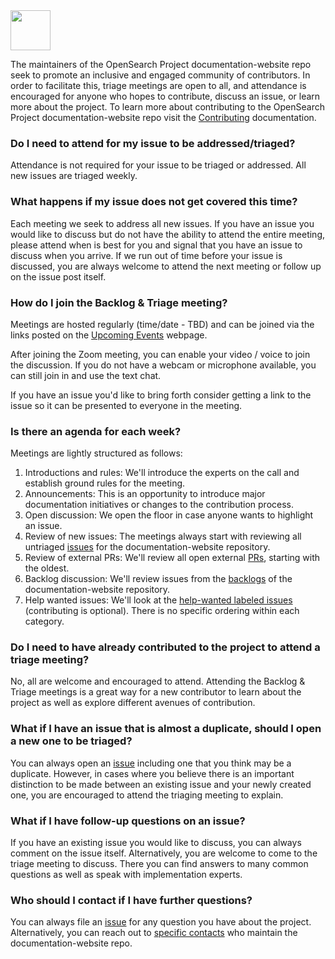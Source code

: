 <img src="https://opensearch.org/assets/img/opensearch-logo-themed.svg" height="64px">

The maintainers of the OpenSearch Project documentation-website repo seek to promote an inclusive and engaged community of contributors. In order to facilitate this,  triage meetings are open to all, and attendance is encouraged for anyone who hopes to contribute, discuss an issue, or learn more about the project. To learn more about contributing to the OpenSearch Project documentation-website repo visit the [Contributing](./CONTRIBUTING.md) documentation.

### Do I need to attend for my issue to be addressed/triaged?

Attendance is not required for your issue to be triaged or addressed. All new issues are triaged weekly.

### What happens if my issue does not get covered this time?

Each meeting we seek to address all new issues. If you have an issue you would like to discuss but do not have the ability to attend the entire meeting, please attend when is best for you and signal that you have an issue to discuss when you arrive. If we run out of time before your issue is discussed, you are always welcome to attend the next meeting or follow up on the issue post itself. 

### How do I join the Backlog & Triage meeting?

Meetings are hosted regularly (time/date - TBD) and can be joined via the links posted on the [Upcoming Events](https://opensearch.org/events) webpage.

After joining the Zoom meeting, you can enable your video / voice to join the discussion.  If you do not have a webcam or microphone available, you can still join in and use the text chat.

If you have an issue you'd like to bring forth consider getting a link to the issue so it can be presented to everyone in the meeting.

### Is there an agenda for each week?

Meetings are lightly structured as follows:

1. Introductions and rules: We'll introduce the experts on the call and establish ground rules for the meeting.
1. Announcements: This is an opportunity to introduce major documentation initiatives or changes to the contribution process. 
1. Open discussion: We open the floor in case anyone wants to highlight an issue.
1. Review of new issues: The meetings always start with reviewing all untriaged [issues](https://github.com/opensearch-project/documentation-website/issues?q=is%3Aissue+is%3Aopen+label%3Auntriaged) for the documentation-website repository.
1. Review of external PRs: We'll review all open external [PRs](https://github.com/opensearch-project/documentation-website/pulls), starting with the oldest.
1. Backlog discussion: We'll review issues from the [backlogs](https://github.com/opensearch-project/documentation-website/issues?q=is%3Aissue+is%3Aopen+label%3A%221+-+Backlog%22) of the documentation-website repository.
1. Help wanted issues: We'll look at the [help-wanted labeled issues](https://github.com/opensearch-project/documentation-website/issues?q=is%3Aopen+is%3Aissue+label%3A%22Help+wanted%22
)  (contributing is optional). 
There is no specific ordering within each category.

### Do I need to have already contributed to the project to attend a triage meeting?

No, all are welcome and encouraged to attend. Attending the Backlog & Triage meetings is a great way for a new contributor to learn about the project as well as explore different avenues of contribution.

### What if I have an issue that is almost a duplicate, should I open a new one to be triaged?

You can always open an [issue](https://github.com/opensearch-project/documentation-website/issues/new) including one that you think may be a duplicate. However, in cases where you believe there is an important distinction to be made between an existing issue and your newly created one, you are encouraged to attend the triaging meeting to explain.

### What if I have follow-up questions on an issue?

If you have an existing issue you would like to discuss, you can always comment on the issue itself. Alternatively, you are welcome to come to the triage meeting to discuss. There you can find answers to many common questions as well as speak with implementation experts.


### Who should I contact if I have further questions?

You can always file an [issue](https://github.com/opensearch-project/documentation-website/issues/new) for any question you have about the project. Alternatively, you can reach out to [specific contacts](https://github.com/opensearch-project/documentation-website/blob/main/README.md#points-of-contact) who maintain the documentation-website repo.
